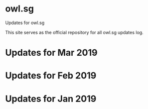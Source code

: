 # owl.sg
Updates for owl.sg

This site serves as the official repository for all owl.sg updates log.
# Updates for Mar 2019
# Updates for Feb 2019
# Updates for Jan 2019

